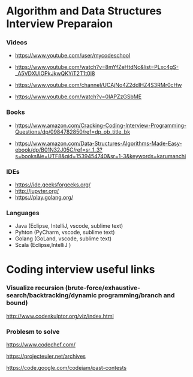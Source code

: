 # Algorithm and Data Structures Interview Preparaion  

### Videos 

- https://www.youtube.com/user/mycodeschool

- https://www.youtube.com/watch?v=8mYfZeHtdNc&list=PLxc4gS-_A5VDXUIOPkJkwQKYiT2T1t0I8

- https://www.youtube.com/channel/UCAjNo4Z2ddlHZ4S3RMr0cHw
 
- https://www.youtube.com/watch?v=0IAPZzGSbME

### Books
- https://www.amazon.com/Cracking-Coding-Interview-Programming-Questions/dp/0984782850/ref=dp_ob_title_bk

- https://www.amazon.com/Data-Structures-Algorithms-Made-Easy-ebook/dp/B01N32J05C/ref=sr_1_3?s=books&ie=UTF8&qid=1539454740&sr=1-3&keywords=karumanchi


### IDEs
- https://ide.geeksforgeeks.org/
- http://jupyter.org/
- https://play.golang.org/

### Languages
- Java (Eclipse, IntelliJ, vscode, sublime text)
- Pyhton (PyCharm, vscode, sublime text)
- Golang (GoLand, vscode, sublime text)
- Scala (Eclipse,IntelliJ )


# Coding interview useful links

### Visualize recursion (brute-force/exhaustive-search/backtracking/dynamic programming/branch and bound)
http://www.codeskulptor.org/viz/index.html


### Problesm to solve 

https://www.codechef.com/

https://projecteuler.net/archives

https://code.google.com/codejam/past-contests

